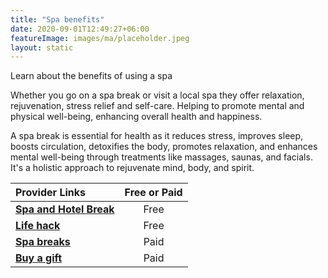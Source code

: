 ```yaml
---
title: "Spa benefits"
date: 2020-09-01T12:49:27+06:00
featureImage: images/ma/placeholder.jpeg
layout: static
---
```


Learn about the benefits of using a spa

Whether you go on a spa break or visit a local spa they offer relaxation, rejuvenation, stress relief and self-care. Helping to promote mental and physical well-being, enhancing overall health and happiness.

A spa break is essential for health as it reduces stress, improves sleep, boosts circulation, detoxifies the body, promotes relaxation, and enhances mental well-being through treatments like massages, saunas, and facials. It's a holistic approach to rejuvenate mind, body, and spirit.

| Provider Links      | Free or Paid  |  
| :-----------          | :--------------:      |  
| [**Spa and Hotel Break**](https://www.spaandhotelbreak.co.uk/blog/5-health-benefits-spa-break/) | Free | 
| [**Life hack**](https://www.lifehack.org/articles/lifestyle/10-irresistible-health-benefits-spa-baths.html) | Free  | 
| [**Spa breaks**](https://www.spabreaks.com/) | Paid | 
| [**Buy a gift**](https://www.awin1.com/cread.php?awinmid=273&awinaffid=1198638&ued=https%3A%2F%2Fwww.buyagift.co.uk%2Fspa-and-beauty%2Fspa-day) | Paid | 
  

<br/><br/>






